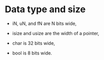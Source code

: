 # Data type and size

- iN, uN, and fN are N bits wide,

- isize and usize are the width of a pointer,

- char is 32 bits wide,

- bool is 8 bits wide.